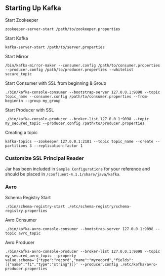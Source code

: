 ## Starting Up Kafka

Start Zookeeper
```
zookeeper-server-start /path/to/zookeeper.properties
```

Start Kafka
```
kafka-server-start /path/to/server.properties
```

Start Mirror
```
/bin/kafka-mirror-maker --consumer.config /path/to/consumer.properties --producer.config /path/to/producer.properties --whitelist secure_topic
```

Start Consumer with SSL from beginning & Group
```
./bin/kafka-console-consumer --bootstrap-server 127.0.0.1:9098 --topic topic_name --consumer.config /path/to/consumer.properties --from-beginnin --group my_group
```

Start Producer with SSL
```
./bin/kafka-console-producer --broker-list 127.0.0.1:9098 --topic my_secured_topic --producer.config /path/to/producer.properties
```

Creating a topic
```
kafka-topics --zookeeper 127.0.0.1:2181 --topic topic_name --create --partitions 3 --replication-factor 1
```

### Customize SSL Principal Reader
Jar has been included in `Sample Configurations` for your reference and should be placed in `/confluent-4.1.1/share/java/kafka`.


### Avro
Schema Registry Start
```
./bin/schema-registry-start ./etc/schema-registry/schema-registry.properties
```

Avro Consumer
```
./bin/kafka-avro-console-consumer --bootstrap-server 127.0.0.1:9098 --topic avro_topic
```

Avro Producer
```
./bin/kafka-avro-console-producer --broker-list 127.0.0.1:9098 --topic my_secured_avro_topic --property value.schema='{"type":"record","name":"myrecord","fields":[{"name":"f1","type":"string"}]}' --producer.config ./etc/kafka/avro-producer.properties
```
